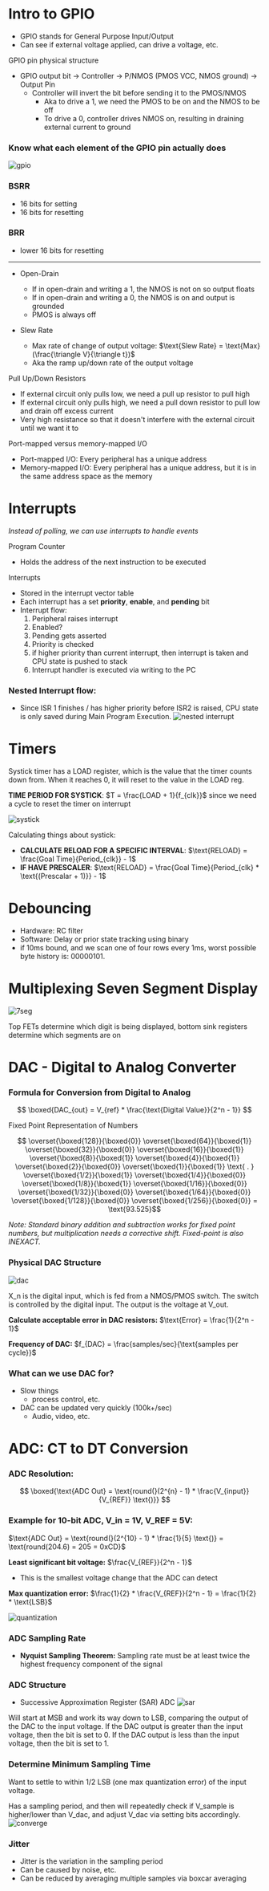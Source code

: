 # Intro to GPIO
- GPIO stands for General Purpose Input/Output
- Can see if external voltage applied, can drive a voltage, etc.

GPIO pin physical structure
- GPIO output bit -> Controller -> P/NMOS (PMOS VCC, NMOS ground) -> Output Pin
  - Controller will invert the bit before sending it to the PMOS/NMOS
    - Aka to drive a 1, we need the PMOS to be on and the NMOS to be off
    - To drive a 0, controller drives NMOS on, resulting in draining external current to ground

### Know what each element of the GPIO pin actually does
![gpio](resources/gpio.png)

### BSRR
- 16 bits for setting
- 16 bits for resetting
  
### BRR
- lower 16 bits for resetting

***

- Open-Drain
  - If in open-drain and writing a 1, the NMOS is not on so output floats
  - If in open-drain and writing a 0, the NMOS is on and output is grounded
  - PMOS is always off

- Slew Rate
  - Max rate of change of output voltage: $\text{Slew Rate} = \text{Max}(\frac{\triangle V}{\triangle t})$
  - Aka the ramp up/down rate of the output voltage

Pull Up/Down Resistors
- If external circuit only pulls low, we need a pull up resistor to pull high
- If external circuit only pulls high, we need a pull down resistor to pull low and drain off excess current
- Very high resistance so that it doesn't interfere with the external circuit until we want it to

Port-mapped versus memory-mapped I/O
- Port-mapped I/O: Every peripheral has a unique address
- Memory-mapped I/O: Every peripheral has a unique address, but it is in the same address space as the memory

# Interrupts
*Instead of polling, we can use interrupts to handle events*

Program Counter
- Holds the address of the next instruction to be executed

Interrupts
- Stored in the interrupt vector table
- Each interrupt has a set **priority**, **enable**, and **pending** bit
- Interrupt flow:
    1. Peripheral raises interrupt
    2. Enabled?
    3. Pending gets asserted
    4. Priority is checked
    5. if higher priority than current interrupt, then interrupt is taken and CPU state is pushed to stack
    6. Interrupt handler is executed via writing to the PC

### Nested Interrupt flow:
- Since ISR 1 finishes / has higher priority before ISR2 is raised, CPU state is only saved during Main Program Execution.
![nested interrupt](resources/nested_interrupts.png)

# Timers
Systick timer has a LOAD register, which is the value that the timer counts down from. When it reaches 0, it will reset to the value in the LOAD reg. 

**TIME PERIOD FOR SYSTICK**: $T = \frac{LOAD + 1}{f_{clk}}$ since we need a cycle to reset the timer on interrupt

![systick](resources/systick.png)

Calculating things about systick:
- **CALCULATE RELOAD FOR A SPECIFIC INTERVAL**: $\text{RELOAD} = \frac{Goal Time}{Period_{clk}} - 1$
- **IF HAVE PRESCALER**: $\text{RELOAD} = \frac{Goal Time}{Period_{clk} * \text{(Prescalar + 1)}} - 1$

# Debouncing
- Hardware: RC filter
- Software: Delay or prior state tracking using binary
- if 10ms bound, and we scan one of four rows every 1ms, worst possible byte history is: 00000101. 

# Multiplexing Seven Segment Display
![7seg](resources/muxssd.png)

Top FETs determine which digit is being displayed, bottom sink registers determine which segments are on

# DAC - Digital to Analog Converter
### Formula for Conversion from Digital to Analog
$$ \boxed{DAC_{out} = V_{ref} * \frac{\text{Digital Value}}{2^n - 1}} $$

Fixed Point Representation of Numbers

$$ \overset{\boxed{128}}{\boxed{0}} \overset{\boxed{64}}{\boxed{1}} \overset{\boxed{32}}{\boxed{0}} \overset{\boxed{16}}{\boxed{1}} \overset{\boxed{8}}{\boxed{1}} \overset{\boxed{4}}{\boxed{1}} \overset{\boxed{2}}{\boxed{0}} \overset{\boxed{1}}{\boxed{1}} \text{ . } \overset{\boxed{1/2}}{\boxed{1}} \overset{\boxed{1/4}}{\boxed{0}} \overset{\boxed{1/8}}{\boxed{1}} \overset{\boxed{1/16}}{\boxed{0}} \overset{\boxed{1/32}}{\boxed{0}} \overset{\boxed{1/64}}{\boxed{0}} \overset{\boxed{1/128}}{\boxed{0}} \overset{\boxed{1/256}}{\boxed{0}}  = \text{93.525}$$

*Note: Standard binary addition and subtraction works for fixed point numbers, but multiplication needs a corrective shift. Fixed-point is also INEXACT.*

### Physical DAC Structure
![dac](resources/dac.png)

X_n is the digital input, which is fed from a NMOS/PMOS switch. The switch is controlled by the digital input. The output is the voltage at V_out.

**Calculate acceptable error in DAC resistors:** $\text{Error} = \frac{1}{2^n - 1}$

**Frequency of DAC:** $f_{DAC} = \frac{samples/sec}{\text{samples per cycle}}$

### What can we use DAC for?
- Slow things
  - process control, etc.
- DAC can be updated very quickly (100k+/sec)
  - Audio, video, etc.

# ADC: CT to DT Conversion

### ADC Resolution:
$$ \boxed{\text{ADC Out} = \text{round(}(2^{n} - 1) * \frac{V_{input}}{V_{REF}} \text{)}} $$

### Example for 10-bit ADC, V_in = 1V, V_REF = 5V: 

$\text{ADC Out} = \text{round(}(2^{10} - 1) * \frac{1}{5} \text{)} = \text{round(204.6) = 205 = 0xCD}$

**Least significant bit voltage:** $\frac{V_{REF}}{2^n - 1}$
- This is the smallest voltage change that the ADC can detect

**Max quantization error:** $\frac{1}{2} * \frac{V_{REF}}{2^n - 1} = \frac{1}{2} * \text{LSB}$

![quantization](resources/quant.png)

### ADC Sampling Rate
- **Nyquist Sampling Theorem:** Sampling rate must be at least twice the highest frequency component of the signal

### ADC Structure
- Successive Approximation Register (SAR) ADC
![sar](resources/sar.png)

Will start at MSB and work its way down to LSB, comparing the output of the DAC to the input voltage. If the DAC output is greater than the input voltage, then the bit is set to 0. If the DAC output is less than the input voltage, then the bit is set to 1.

### Determine Minimum Sampling Time
Want to settle to within 1/2 LSB (one max quantization error) of the input voltage.

Has a sampling period, and then will repeatedly check if V_sample is higher/lower than V_dac, and adjust V_dac via setting bits accordingly.
![converge](resources/converge.png)

### Jitter
- Jitter is the variation in the sampling period
- Can be caused by noise, etc.
- Can be reduced by averaging multiple samples via boxcar averaging